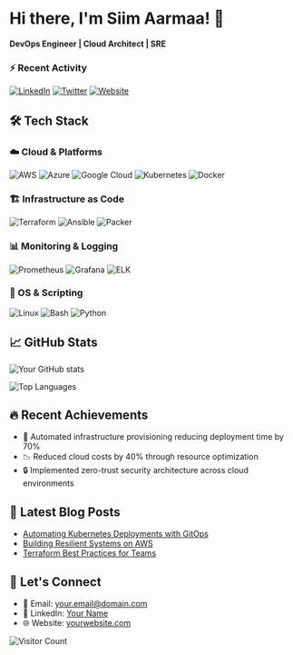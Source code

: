 # Hi there, I'm Siim Aarmaa! 👋

**DevOps Engineer | Cloud Architect | SRE**

### :zap: Recent Activity
<!--START_SECTION:activity-->

<!--END_SECTION:activity-->

[![LinkedIn](https://img.shields.io/badge/LinkedIn-0077B5?style=for-the-badge&logo=linkedin&logoColor=white)](https://linkedin.com/in/yourprofile)
[![Twitter](https://img.shields.io/badge/Twitter-1DA1F2?style=for-the-badge&logo=twitter&logoColor=white)](https://twitter.com/yourhandle)
[![Website](https://img.shields.io/badge/Portfolio-FF7130?style=for-the-badge&logo=Firefox-Browser&logoColor=white)](https://yourwebsite.com)

## 🛠️ Tech Stack

### ☁️ Cloud & Platforms
![AWS](https://img.shields.io/badge/AWS-232F3E?style=flat-square&logo=amazon-aws&logoColor=white)
![Azure](https://img.shields.io/badge/Azure-0089D6?style=flat-square&logo=microsoft-azure&logoColor=white)
![Google Cloud](https://img.shields.io/badge/GCP-4285F4?style=flat-square&logo=google-cloud&logoColor=white)
![Kubernetes](https://img.shields.io/badge/Kubernetes-326CE5?style=flat-square&logo=kubernetes&logoColor=white)
![Docker](https://img.shields.io/badge/Docker-2496ED?style=flat-square&logo=docker&logoColor=white)

### 🏗️ Infrastructure as Code
![Terraform](https://img.shields.io/badge/Terraform-7B42BC?style=flat-square&logo=terraform&logoColor=white)
![Ansible](https://img.shields.io/badge/Ansible-EE0000?style=flat-square&logo=ansible&logoColor=white)
![Packer](https://img.shields.io/badge/Packer-02A8EF?style=flat-square&logo=packer&logoColor=white)

### 📊 Monitoring & Logging
![Prometheus](https://img.shields.io/badge/Prometheus-E6522C?style=flat-square&logo=prometheus&logoColor=white)
![Grafana](https://img.shields.io/badge/Grafana-F46800?style=flat-square&logo=grafana&logoColor=white)
![ELK](https://img.shields.io/badge/ELK-005571?style=flat-square&logo=elasticstack&logoColor=white)

### 🐧 OS & Scripting
![Linux](https://img.shields.io/badge/Linux-FCC624?style=flat-square&logo=linux&logoColor=black)
![Bash](https://img.shields.io/badge/Bash-4EAA25?style=flat-square&logo=gnu-bash&logoColor=white)
![Python](https://img.shields.io/badge/Python-3776AB?style=flat-square&logo=python&logoColor=white)

## 📈 GitHub Stats

![Your GitHub stats](https://github-readme-stats.vercel.app/api?username=yourusername&show_icons=true&theme=radical)

![Top Languages](https://github-readme-stats.vercel.app/api/top-langs/?username=yourusername&layout=compact&theme=radical)

## 🔥 Recent Achievements
- 🚀 Automated infrastructure provisioning reducing deployment time by 70%
- 📉 Reduced cloud costs by 40% through resource optimization
- 🔒 Implemented zero-trust security architecture across cloud environments

## 📝 Latest Blog Posts
<!-- Replace with your actual blog posts -->
- [Automating Kubernetes Deployments with GitOps](https://yourblog.com/post1)
- [Building Resilient Systems on AWS](https://yourblog.com/post2)
- [Terraform Best Practices for Teams](https://yourblog.com/post3)

## 🤝 Let's Connect
- 📧 Email: your.email@domain.com
- 💼 LinkedIn: [Your Name](https://linkedin.com/in/yourprofile)
- 🌐 Website: [yourwebsite.com](https://yourwebsite.com)

![Visitor Count](https://komarev.com/ghpvc/?username=yourusername&color=blueviolet&style=flat-square)